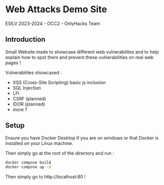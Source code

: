 # Web Attacks Demo Site
ESILV 2023-2024 - OCC2 - OnlyHacks Team

## Introduction

Small Website made to showcase different web vulnerabilites and to help explain how to spot them and prevent these vulnerabilities on real web pages !

Vulnerabilites showcased :
- XSS (Cross-Site Scripting) basic js inclusion
- SQL Injection
- LFI
- CSRF (planned)
- IDOR (planned)
- more ?

## Setup

Ensure you have Docker Desktop if you are on windows or that Docker is installed on your Linux machine.

Then simply go at the root of the directory and run :

```sh
docker compose build
docker compose up -d
```
Then simply go to http://localhost:80 !
